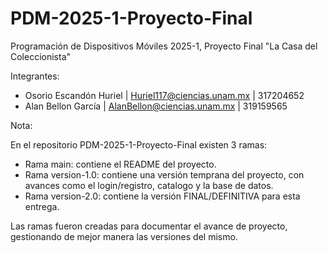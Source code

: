 # PDM-2025-1-Proyecto-Final
Programación de Dispositivos Móviles 2025-1, Proyecto Final "La Casa del Coleccionista"

Integrantes:
- Osorio Escandón Huriel | Huriel117@ciencias.unam.mx | 317204652
- Alan Bellon García | AlanBellon@ciencias.unam.mx | 319159565

Nota:

En el repositorio PDM-2025-1-Proyecto-Final existen 3 ramas:
- Rama main: contiene el README del proyecto.
- Rama version-1.0: contiene una versión temprana del proyecto, con avances como el login/registro, catalogo y la base de datos.
- Rama version-2.0: contiene la versión FINAL/DEFINITIVA para esta entrega.

Las ramas fueron creadas para documentar el avance de proyecto, gestionando de mejor manera las versiones del mismo.
